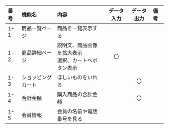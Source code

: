 |番号|機能名|内容|データ入力|データ出力|備考|
|:---|:---|:---|:---:|:---:|:---|
|1-1|商品一覧ページ|商品を一覧表示する||||
|1-2|商品詳細ページ|説明文、商品画像を拡大表示<br>選択、カートへボタン表示|〇|||
|1-3|ショッピングカート|ほしいものをいれる||〇||
|1-4|合計金額|購入商品の合計金額||〇||
|1-5|会員情報|会員の名前や電話番号を見る||||
